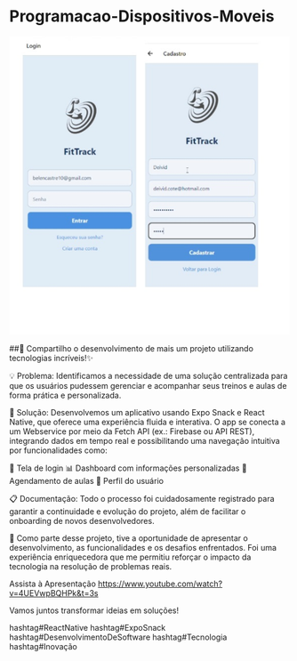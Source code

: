 # Programacao-Dispositivos-Moveis

<p align="center">
 <img src="https://github.com/Maliarte/Programacao-Dispositivos-Moveis/blob/main/fitTracker/login-fittrack.jpg" />
</p>

##👊 Compartilho o desenvolvimento de mais um projeto utilizando tecnologias incríveis!✨ 

💡 Problema: Identificamos a necessidade de uma solução centralizada para que os usuários pudessem gerenciar e acompanhar seus treinos e aulas de forma prática e personalizada.

🚀 Solução: Desenvolvemos um aplicativo usando Expo Snack e React Native, que oferece uma experiência fluida e interativa. O app se conecta a um Webservice por meio da Fetch API (ex.: Firebase ou API REST), integrando dados em tempo real e possibilitando uma navegação intuitiva por funcionalidades como:

🔑 Tela de login
📊 Dashboard com informações personalizadas
📅 Agendamento de aulas
👤 Perfil do usuário

📋 Documentação: Todo o processo foi cuidadosamente registrado para garantir a continuidade e evolução do projeto, além de facilitar o onboarding de novos desenvolvedores.

💬 Como parte desse projeto, tive a oportunidade de apresentar o desenvolvimento, as funcionalidades e os desafios enfrentados. Foi uma experiência enriquecedora que me permitiu reforçar o impacto da tecnologia na resolução de problemas reais.

Assista à Apresentação https://www.youtube.com/watch?v=4UEVwpBQHPk&t=3s

Vamos juntos transformar ideias em soluções!

hashtag#ReactNative hashtag#ExpoSnack hashtag#DesenvolvimentoDeSoftware hashtag#Tecnologia hashtag#Inovação

